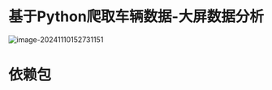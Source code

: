 # 基于Python爬取车辆数据-大屏数据分析

![image-20241110152731151](C:\Users\yuanhewei\AppData\Roaming\Typora\typora-user-images\image-20241110152731151.png)

# 依赖包

